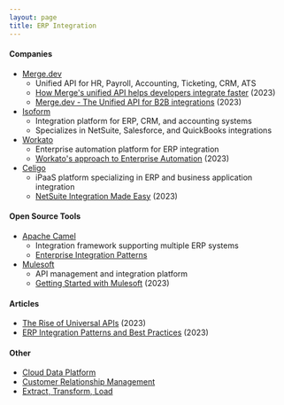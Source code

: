 ```yaml
---
layout: page
title: ERP Integration
---
```

#### Companies
* [Merge.dev](https://merge.dev/)
  * Unified API for HR, Payroll, Accounting, Ticketing, CRM, ATS
  * [How Merge's unified API helps developers integrate faster](https://www.youtube.com/watch?v=8LGYkM2Xz94) (2023)
  * [Merge.dev - The Unified API for B2B integrations](https://www.youtube.com/watch?v=2QSxE9W9Qms) (2023)
* [Isoform](https://www.isoform.io/)
  * Integration platform for ERP, CRM, and accounting systems
  * Specializes in NetSuite, Salesforce, and QuickBooks integrations
* [Workato](https://www.workato.com/)
  * Enterprise automation platform for ERP integration
  * [Workato's approach to Enterprise Automation](https://www.youtube.com/watch?v=2Y3BqF_XKIg) (2023)
* [Celigo](https://www.celigo.com/)
  * iPaaS platform specializing in ERP and business application integration
  * [NetSuite Integration Made Easy](https://www.youtube.com/watch?v=8Z9FOBxwf5Y) (2023)

#### Open Source Tools
* [Apache Camel](https://camel.apache.org/)
  * Integration framework supporting multiple ERP systems
  * [Enterprise Integration Patterns](https://camel.apache.org/components/latest/eips/enterprise-integration-patterns.html)
* [Mulesoft](https://www.mulesoft.com/)
  * API management and integration platform
  * [Getting Started with Mulesoft](https://www.youtube.com/watch?v=3HU6_6zKj6E) (2023)

#### Articles
* [The Rise of Universal APIs](https://www.linkedin.com/pulse/rise-universal-apis-merge-dev-plaid-bridge-api-kevin-william-david/) (2023)
* [ERP Integration Patterns and Best Practices](https://www.techtarget.com/searcherp/tip/6-ERP-integration-best-practices) (2023)

#### Other
* [Cloud Data Platform](/cloud_data_platform)
* [Customer Relationship Management](/customer_relationship_management)
* [Extract, Transform, Load](/cloud_data_platform/extract_transform_load) 